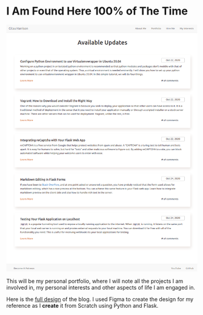 # I Am Found Here 100% of The Time

![Personal Blog](app/static/images/personal_blog.png)

This will be my personal portfolio, where I will note all the projects I am involved in, my personal interests and other aspects of life I am engaged in.

Here is the  [full design](https://www.figma.com/proto/7crZ9XsIKbcptPwzuCxwDJ/Personal-Blog-Portfolio?node-id=1%3A2&scaling=min-zoom) of the blog. I used Figma to create the design for my reference as I **create** it from Scratch using Python and Flask.